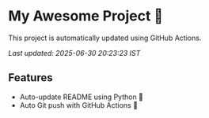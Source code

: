 # My Awesome Project 🚀

This project is automatically updated using GitHub Actions.

_Last updated: 2025-06-30 20:23:23 IST_

## Features
- Auto-update README using Python 🐍
- Auto Git push with GitHub Actions 🤖
